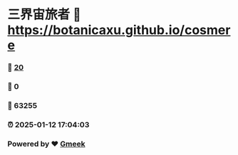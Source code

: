 # 三界宙旅者 :link: https://botanicaxu.github.io/cosmere 
### :page_facing_up: [20](https://botanicaxu.github.io/cosmere/tag.html) 
### :speech_balloon: 0 
### :hibiscus: 63255 
### :alarm_clock: 2025-01-12 17:04:03 
### Powered by :heart: [Gmeek](https://github.com/Meekdai/Gmeek)
